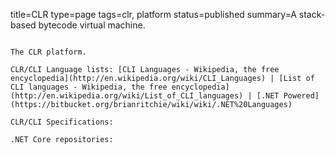 title=CLR
type=page
tags=clr, platform
status=published
summary=A stack-based bytecode virtual machine.
~~~~~~

The CLR platform.

CLR/CLI Language lists: [CLI Languages - Wikipedia, the free encyclopedia](http://en.wikipedia.org/wiki/CLI_Languages) | [List of CLI languages - Wikipedia, the free encyclopedia](http://en.wikipedia.org/wiki/List_of_CLI_languages) | [.NET Powered](https://bitbucket.org/brianritchie/wiki/wiki/.NET%20Languages)

CLR/CLI Specifications:

.NET Core repositories:

